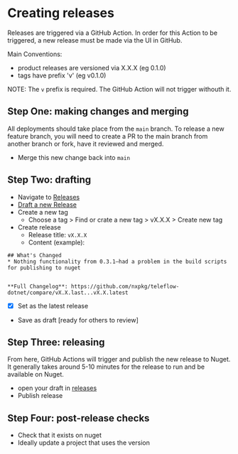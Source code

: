 # Creating releases

Releases are triggered via a GitHub Action. In order for this Action to be triggered, a new release must be made via the UI in GitHub.

Main Conventions:

- product releases are versioned via X.X.X (eg 0.1.0)
- tags have prefix 'v' (eg v0.1.0)

NOTE: The `v` prefix is required. The GitHub Action will not trigger withouth it.

## Step One: making changes and merging

All deployments should take place from the `main` branch. To release a new feature branch, you will need to create a PR to the main branch from another branch or fork, have it reviewed and merged.

- Merge this new change back into `main`

## Step Two: drafting

- Navigate to [Releases](https://github.com/nxpkg/teleflow-dotnet/releases)
- [Draft a new Release](https://github.com/nxpkg/teleflow-dotnet/releases/new)
- Create a new tag
  - Choose a tag > Find or crate a new tag > vX.X.X > Create new tag
- Create release
  - Release title: `vX.X.X`
  - Content (example):

```
## What's Changed
* Nothing functionality from 0.3.1—had a problem in the build scripts for publishing to nuget


**Full Changelog**: https://github.com/nxpkg/teleflow-dotnet/compare/vX.X.last...vX.X.latest
```

- [x] Set as the latest release
- Save as draft [ready for others to review]

## Step Three: releasing

From here, GitHub Actions will trigger and publish the new release to Nuget. It generally takes around 5-10 minutes for the release to run and be available
on Nuget.

- open your draft in [releases](https://github.com/nxpkg/teleflow-dotnet/releases)
- Publish release

## Step Four: post-release checks

- Check that it exists on nuget
- Ideally update a project that uses the version
